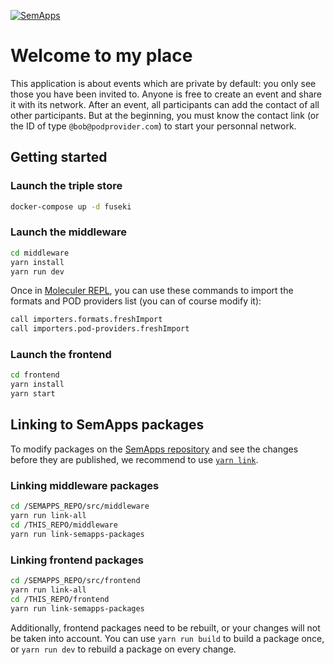 [![SemApps](https://badgen.net/badge/Powered%20by/SemApps/28CDFB)](https://semapps.org)

# Welcome to my place

This application is about events which are private by default: you only see those you have been invited to. Anyone is free to create an event and share it with its network. After an event, all participants can add the contact of all other participants. But at the beginning, you must know the contact link (or the ID of type `@bob@podprovider.com`) to start your personnal network.

## Getting started

### Launch the triple store

```bash
docker-compose up -d fuseki
```

### Launch the middleware

```bash
cd middleware
yarn install
yarn run dev
```

Once in [Moleculer REPL](https://moleculer.services/docs/0.14/moleculer-repl.html), you can use these commands to import the formats and POD providers list (you can of course modify it):

```bash
call importers.formats.freshImport
call importers.pod-providers.freshImport
```

### Launch the frontend

```bash
cd frontend
yarn install
yarn start
```

## Linking to SemApps packages

To modify packages on the [SemApps repository](https://github.com/assemblee-virtuelle/semapps) and see the changes before they are published, we recommend to use [`yarn link`](https://classic.yarnpkg.com/en/docs/cli/link/).

### Linking middleware packages

```bash
cd /SEMAPPS_REPO/src/middleware
yarn run link-all
cd /THIS_REPO/middleware
yarn run link-semapps-packages
```

### Linking frontend packages

```bash
cd /SEMAPPS_REPO/src/frontend
yarn run link-all
cd /THIS_REPO/frontend
yarn run link-semapps-packages
```

Additionally, frontend packages need to be rebuilt, or your changes will not be taken into account.
You can use `yarn run build` to build a package once, or `yarn run dev` to rebuild a package on every change.
